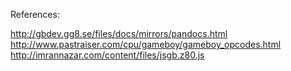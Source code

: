 References:

http://gbdev.gg8.se/files/docs/mirrors/pandocs.html
http://www.pastraiser.com/cpu/gameboy/gameboy_opcodes.html
http://imrannazar.com/content/files/jsgb.z80.js